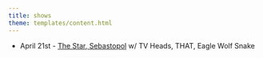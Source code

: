 ```yaml
---
title: shows
theme: templates/content.html
---
```

* April 21st - [The Star, Sebastopol](https://www.starsebastopol.com/live-shows) w/ TV Heads, THAT, Eagle Wolf Snake
